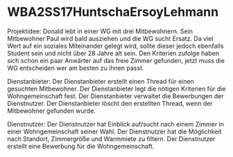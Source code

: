 # WBA2SS17HuntschaErsoyLehmann

Projektidee:
Donald lebt in einer WG mit drei Mitbewohnern. Sein Mitbewohner Paul wird bald ausziehen
und die WG sucht Ersatz. Da viel Wert auf ein soziales Miteinander gelegt wird, sollte
dieser jedoch ebenfalls Student sein und nicht über 28 Jahre alt sein.
Den Kriterien zufolge haben sich schon ein paar Anwärter auf das freie Zimmer gefunden,
jetzt muss die WG entscheiden wer am besten zu ihnen passt.

Dienstanbieter:
Der Dienstanbieter erstellt einen Thread für einen gesuchten Mitbewohner.
Der Dienstanbieter legt die nötigen Kriterien für die Wohngemeinschaft fest.
Der Dienstanbieter verwaltet die Bewerbungen der Dienstnutzer.
Der Dienstanbieter löscht den erstellten Thread, wenn der Mitbewohner gefunden wurde.

Dienstnutzer:
Der Dienstnutzer hat Einblick auf/sucht nach einem Zimmer in einer Wohngemeinschaft
seiner Wahl.
Der Dienstnutzer hat die Möglichkeit nach Standort, Zimmergröße und Warmmiete zu filtern.
Der Dienstnutzer erstellt eine Bewerbung für die Wohngemeinschaft.